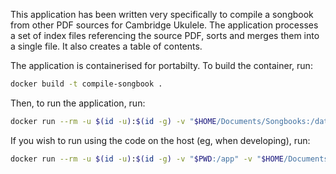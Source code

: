 This application has been written very specifically to compile a songbook from other PDF sources for Cambridge Ukulele.
The application processes a set of index files referencing the source PDF, sorts and merges them into a single file.
It also creates a table of contents.

The application is containerised for portabilty. To build the container, run:

```bash
docker build -t compile-songbook .
```

Then, to run the application, run:

```bash
docker run --rm -u $(id -u):$(id -g) -v "$HOME/Documents/Songbooks:/data" compile-songbook cambridge-ukulele.pdf something-different.tsv old-cambridge-songbooks.tsv missing-wednesdays.tsv rob.tsv mikes-song-book.tsv
```

If you wish to run using the code on the host (eg, when developing), run:

```bash
docker run --rm -u $(id -u):$(id -g) -v "$PWD:/app" -v "$HOME/Documents/Songbooks:/data" compile-songbook cambridge-ukulele.pdf something-different.tsv old-cambridge-songbooks.tsv missing-wednesdays.tsv rob.tsv mikes-song-book.tsv
```

